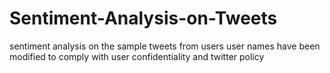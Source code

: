 # Sentiment-Analysis-on-Tweets
sentiment analysis on the sample tweets from users
user names have been modified to comply with 
user confidentiality and twitter policy
